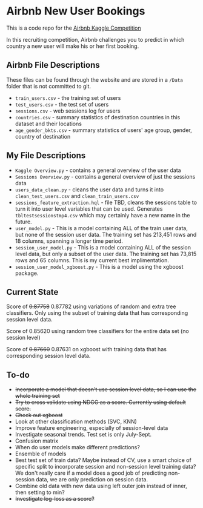 # Airbnb New User Bookings

This is a code repo for the [Airbnb Kaggle Competition](https://www.kaggle.com/c/airbnb-recruiting-new-user-bookings)

In this recruiting competition, Airbnb challenges you to predict in which country a new user will make his or her first booking.

## Airbnb File Descriptions

These files can be found through the website and are stored in a `/Data` folder that is not committed to git.

* `train_users.csv` - the training set of users
* `test_users.csv` - the test set of users
* `sessions.csv` - web sessions log for users
* `countries.csv` - summary statistics of destination countries in this dataset and their locations
* `age_gender_bkts.csv` - summary statistics of users' age group, gender, country of destination

## My File Descriptions

* `Kaggle Overview.py` - contains a general overview of the user data
* `Sessions Overview.py` - contains a general overview of just the sessions data
* `users_data_clean.py` - cleans the user data and turns it into `clean_test_users.csv` and `clean_train_users.csv`
* `sessions_feature_extraction.hql` - file TBD, cleans the sessions table to turn it into user level variables that can be used.  Generates `tbltestsessionstmp4.csv` which may certainly have a new name in the future.
* `user_model.py` - This is a model containing ALL of the train user data, but none of the session user data.  The training set has 213,451 rows and 18 columns, spanning a longer time period.
* `session_user_model.py` - This is a model containing ALL of the session level data, but only a subset of the user data.  The training set has 73,815 rows and 65 columns.  This is my current best implimentation.
* `session_user_model_xgboost.py` - This is a model using the xgboost package.

## Current State

Score of ~~0.87758~~ 0.87782 using variations of random and extra tree classifiers.
Only using the subset of training data that has corresponding session level data.

Score of 0.85620 using random tree classifiers for the entire data set (no session level)

Score of ~~0.87660~~ 0.87631 on xgboost with training data that has corresponding session level data.

## To-do

* ~~Incorporate a model that doesn't use session level data, so I can use the whole training set~~
* ~~Try to cross validate using NDCG as a score.  Currently using default score.~~
* ~~Check out xgboost~~
* Look at other classification methods (SVC, KNN)
* Improve feature engineering, especially of session-level data
* Investigate seasonal trends.  Test set is only July-Sept.
* Confusion matrix
* When do user models make different predictions?
* Ensemble of models
* Best test set of train data?  Maybe instead of CV, use a smart choice of specific split to incorporate session and non-session level training data?  
We don't really care if a model does a good job of predicting non-session data, we are only prediction on session data.
* Combine old data with new data using left outer join instead of inner, then setting to min?
* ~~Investigate log-loss as a score?~~

